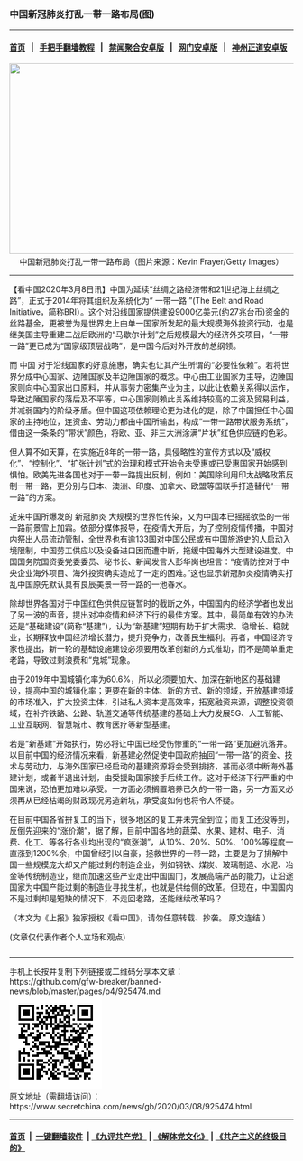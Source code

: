 ### 中国新冠肺炎打乱一带一路布局(图)
------------------------

#### [首页](https://github.com/gfw-breaker/banned-news/blob/master/README.md) &nbsp;&nbsp;|&nbsp;&nbsp; [手把手翻墙教程](https://github.com/gfw-breaker/guides/wiki) &nbsp;&nbsp;|&nbsp;&nbsp; [禁闻聚合安卓版](https://github.com/gfw-breaker/bn-android) &nbsp;&nbsp;|&nbsp;&nbsp; [网门安卓版](https://github.com/oGate2/oGate) &nbsp;&nbsp;|&nbsp;&nbsp; [神州正道安卓版](https://github.com/SzzdOgate/update) 



<div class="article_right" style="fone-color:#000">
 <p style="text-align: center;">
  <img alt="" src="//img3.secretchina.com/pic/2020/2-12/p2625621a656072228-ss.jpg" style="height:337px; width:600px"/>
  <br>
   中国新冠肺炎打乱一带一路布局（图片来源：Kevin Frayer/Getty Images）
   <span id="hideid" name="hideid" style="color:red;display:none;">
    <span href="https://www.secretchina.com">
    </span>
   </span>
  </br>
 </p>
 <div id="txt-mid1-t21-2017">
  

---


  </div>
 </div>
 <p>
  【看中国2020年3月8日讯】中国为延续“丝绸之路经济带和21世纪海上丝绸之路”，正式于2014年将其组织及系统化为“
  <span href="https://www.secretchina.com/news/gb/tag/一带一路" target="_blank">
   一带一路
  </span>
  ”(The Belt and Road Initiative，简称BRI）。这个对沿线国家提供建设9000亿美元(约27兆台币)资金的丝路基金，更被誉为是世界史上由单一国家所发起的最大规模海外投资行动，也是继美国主导重建二战后欧洲的“马歇尔计划”之后规模最大的经济外交项目，“一带一路”更已成为“国家级顶层战略”，是中国今后对外开放的总纲领。
  <span id="hideid" name="hideid" style="color:red;display:none;">
   <span href="https://www.secretchina.com">
   </span>
  </span>
 </p>
 <p>
  而
  <span href="https://www.secretchina.com" target="_blank">
   中国
  </span>
  对于沿线国家的好意施惠，确实也让其产生所谓的“必要性依赖”。若将世界分成中心国家、边陲国家及半边陲国家的概念。中心由工业国家为主导，边陲国家则向中心国家出口原料，并从事劳力密集产业为主，以此让依赖关系得以运作，导致边陲国家的落后及不平等，中心国家则赖此关系维持较高的工资及贸易利益，并减弱国内的阶级矛盾。但中国这项依赖理论更为进化的是，除了中国担任中心国家的主持地位，连资金、劳动力都由中国所输出，构成“一带一路带状服务系统”，借由这一条条的“带状”颜色，将欧、亚、非三大洲涂满“片状”红色供应链的色彩。
 </p>
 <p>
  但人算不如天算，在实施近8年的一带一路，具侵略性的宣传方式以及“威权化”、“控制化”、“扩张计划”式的治理和模式开始令未受惠或已受惠国家开始感到惧怕。欧美先进各国也对于一带一路提出反制，例如：美国除利用印太战略政策反制一带一路，更分别与日本、澳洲、印度、加拿大、欧盟等国联手打造替代“一带一路”的方案。
 </p>
 <p>
  近来中国所爆发的
  <span href="https://www.secretchina.com/news/gb/tag/新冠肺炎" target="_blank">
   新冠肺炎
  </span>
  大规模的世界性传染，又为中国本已摇摇欲坠的一带一路前景雪上加霜。依部分媒体报导，在疫情大开后，为了控制疫情传播，中国对内祭出人员流动管制，全世界也有逾133国对中国公民或有中国旅游史的人启动入境限制，中国劳工供应以及设备进口因而遭中断，拖缓中国海外大型建设进度。中国国务院国资委党委委员、秘书长、新闻发言人彭华岗也坦言：“疫情防控对于中央企业海外项目、海外投资确实造成了一定的困难。”这也显示新冠肺炎疫情确实打乱中国原先默认具有良辰美景一带一路的一池春水。
 </p>
 <p>
  除却世界各国对于中国红色供供应链暂时的截断之外，中国国内的经济学者也发出了另一波的声音，提出对冲疫情和经济下行的最佳方案。其中，最简单有效的办法还是“基础建设”(简称“基建”)，认为“新基建”短期有助于扩大需求、稳增长、稳就业，长期释放中国经济增长潜力，提升竞争力，改善民生福利。再者，中国经济专家也提出，新一轮的基础设施建设必须要用改革创新的方式推动，而不是简单重走老路，导致过剩浪费和“鬼城”现象。
 </p>
 <p>
  由于2019年中国城镇化率为60.6%，所以必须要加大、加深在新地区的基础建设，提高中国的城镇化率；更要在新的主体、新的方式、新的领域，开放基建领域的市场准入，扩大投资主体，引进私人资本提高效率，拓宽融资来源，调整投资领域，在补齐铁路、公路、轨道交通等传统基建的基础上大力发展5G、人工智能、工业互联网、智慧城市、教育医疗等新型基建。
 </p>
 <p>
  若是“新基建”开始执行，势必将让中国已经受伤惨重的“一带一路”更加避坑落井。以目前中国的经济情况来看，新基建必然促使中国政府抽回“一带一路”的资金、技术与劳动力，与海外国家已经启动的基建资源将会受到排挤，甚而必须中断海外基建计划，或者半退出计划，由受援助国家接手后续工作。这对于经济下行严重的中国来说，恐怕更加难以承受。一方面必须搁置培养已久的一带一路，另一方面又必须再从已经枯竭的财政现况另造新坑，承受度如何也将令人怀疑。
 </p>
 <p>
  在目前中国各省拚复工的当下，很多地区的复工并未完全到位；而复工还没等到，反倒先迎来的“涨价潮”，据了解，目前中国各地的蔬菜、水果、建材、电子、消费、化工、等各行各业均出现的“疯涨潮”，从10%、20%、50%、100%等程度一直涨到1200%余，中国曾经引以自豪，拯救世界的一带一路，主要是为了排解中国一些规模庞大却又产能过剩的制造企业，例如钢铁、煤炭、玻璃制造、水泥、冶金等传统制造业，继而加速这些产业走出中国国门，发展高端产品的能力，让沿途国家为中国产能过剩的制造业寻找生机，也就是供给侧的改革。但现在，中国国内不是过剩却是短缺的情况下，不走回老路，还能继续改革吗？
 </p>
 <p>
  （本文为《上报》独家授权《看中国》，请勿任意转载、抄袭。
  <span href="https://www.upmedia.mg/news_info.php?SerialNo=82595" target="_blank">
   原文连结
  </span>
  ）
 </p>
 (文章仅代表作者个人立场和观点)
 <center>
  <div>
   <div id="txt-mid2-t22-2017" style="display: block;  max-height: 351px;  overflow: hidden;">
    <div id="SC-21xxx">
    </div>
    <ins class="adsbygoogle" data-ad-client="ca-pub-1276641434651360" data-ad-format="auto" data-ad-slot="4301710469" data-full-width-responsive="true" style="display:block">
    </ins>
   </div>
  </div>
 </center>
 <div style="padding-top:12px;">
 </div>
</div>

<hr/>
手机上长按并复制下列链接或二维码分享本文章：<br/>
https://github.com/gfw-breaker/banned-news/blob/master/pages/p4/925474.md <br/>
<a href='https://github.com/gfw-breaker/banned-news/blob/master/pages/p4/925474.md'><img src='https://github.com/gfw-breaker/banned-news/blob/master/pages/p4/925474.md.png'/></a> <br/>
原文地址（需翻墙访问）：https://www.secretchina.com/news/gb/2020/03/08/925474.html


------------------------
#### [首页](https://github.com/gfw-breaker/banned-news/blob/master/README.md) &nbsp;|&nbsp; [一键翻墙软件](https://github.com/gfw-breaker/nogfw/blob/master/README.md) &nbsp;| [《九评共产党》](https://github.com/gfw-breaker/9ping.md/blob/master/README.md#九评之一评共产党是什么) | [《解体党文化》](https://github.com/gfw-breaker/jtdwh.md/blob/master/README.md) | [《共产主义的终极目的》](https://github.com/gfw-breaker/gczydzjmd.md/blob/master/README.md)


<img src='http://gfw-breaker.win/banned-news/pages/p4/925474.md' width='0px' height='0px'/>